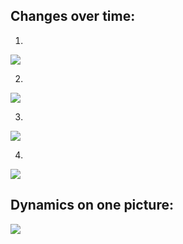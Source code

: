 ## Changes over time:

1)
![](https://i.imgur.com/Uq9zW3C.png)

2)
![](https://i.imgur.com/259Xtuz.png)

3)
![](https://i.imgur.com/8cBZj75.png)

4)
![](https://i.imgur.com/Ddgoa8B.png)


## Dynamics on one picture:

![](https://i.imgur.com/syqTRzl.png)
